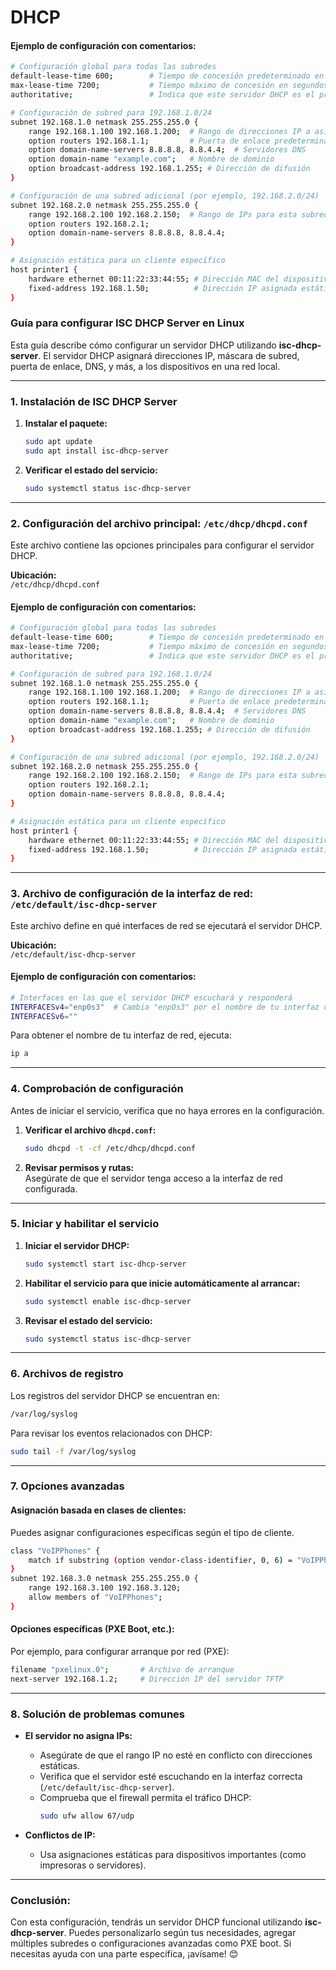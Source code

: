 # DHCP

#### **Ejemplo de configuración con comentarios:**

```bash
# Configuración global para todas las subredes
default-lease-time 600;        # Tiempo de concesión predeterminado en segundos
max-lease-time 7200;           # Tiempo máximo de concesión en segundos
authoritative;                 # Indica que este servidor DHCP es el principal en la red

# Configuración de subred para 192.168.1.0/24
subnet 192.168.1.0 netmask 255.255.255.0 {
    range 192.168.1.100 192.168.1.200;  # Rango de direcciones IP a asignar
    option routers 192.168.1.1;         # Puerta de enlace predeterminada
    option domain-name-servers 8.8.8.8, 8.8.4.4;  # Servidores DNS
    option domain-name "example.com";   # Nombre de dominio
    option broadcast-address 192.168.1.255; # Dirección de difusión
}

# Configuración de una subred adicional (por ejemplo, 192.168.2.0/24)
subnet 192.168.2.0 netmask 255.255.255.0 {
    range 192.168.2.100 192.168.2.150;  # Rango de IPs para esta subred
    option routers 192.168.2.1;
    option domain-name-servers 8.8.8.8, 8.8.4.4;
}

# Asignación estática para un cliente específico
host printer1 {
    hardware ethernet 00:11:22:33:44:55; # Dirección MAC del dispositivo
    fixed-address 192.168.1.50;          # Dirección IP asignada estáticamente
}
```

### **Guía para configurar ISC DHCP Server en Linux**

Esta guía describe cómo configurar un servidor DHCP utilizando **isc-dhcp-server**. El servidor DHCP asignará direcciones IP, máscara de subred, puerta de enlace, DNS, y más, a los dispositivos en una red local.

---

### **1. Instalación de ISC DHCP Server**

1. **Instalar el paquete:**
   ```bash
   sudo apt update
   sudo apt install isc-dhcp-server
   ```

2. **Verificar el estado del servicio:**
   ```bash
   sudo systemctl status isc-dhcp-server
   ```

---

### **2. Configuración del archivo principal: `/etc/dhcp/dhcpd.conf`**

Este archivo contiene las opciones principales para configurar el servidor DHCP.

**Ubicación:**  
`/etc/dhcp/dhcpd.conf`

#### **Ejemplo de configuración con comentarios:**

```bash
# Configuración global para todas las subredes
default-lease-time 600;        # Tiempo de concesión predeterminado en segundos
max-lease-time 7200;           # Tiempo máximo de concesión en segundos
authoritative;                 # Indica que este servidor DHCP es el principal en la red

# Configuración de subred para 192.168.1.0/24
subnet 192.168.1.0 netmask 255.255.255.0 {
    range 192.168.1.100 192.168.1.200;  # Rango de direcciones IP a asignar
    option routers 192.168.1.1;         # Puerta de enlace predeterminada
    option domain-name-servers 8.8.8.8, 8.8.4.4;  # Servidores DNS
    option domain-name "example.com";   # Nombre de dominio
    option broadcast-address 192.168.1.255; # Dirección de difusión
}

# Configuración de una subred adicional (por ejemplo, 192.168.2.0/24)
subnet 192.168.2.0 netmask 255.255.255.0 {
    range 192.168.2.100 192.168.2.150;  # Rango de IPs para esta subred
    option routers 192.168.2.1;
    option domain-name-servers 8.8.8.8, 8.8.4.4;
}

# Asignación estática para un cliente específico
host printer1 {
    hardware ethernet 00:11:22:33:44:55; # Dirección MAC del dispositivo
    fixed-address 192.168.1.50;          # Dirección IP asignada estáticamente
}
```

---

### **3. Archivo de configuración de la interfaz de red: `/etc/default/isc-dhcp-server`**

Este archivo define en qué interfaces de red se ejecutará el servidor DHCP.

**Ubicación:**  
`/etc/default/isc-dhcp-server`

#### **Ejemplo de configuración con comentarios:**

```bash
# Interfaces en las que el servidor DHCP escuchará y responderá
INTERFACESv4="enp0s3"  # Cambia "enp0s3" por el nombre de tu interfaz de red
INTERFACESv6=""
```

Para obtener el nombre de tu interfaz de red, ejecuta:
```bash
ip a
```

---

### **4. Comprobación de configuración**

Antes de iniciar el servicio, verifica que no haya errores en la configuración.

1. **Verificar el archivo `dhcpd.conf`:**
   ```bash
   sudo dhcpd -t -cf /etc/dhcp/dhcpd.conf
   ```

2. **Revisar permisos y rutas:**  
   Asegúrate de que el servidor tenga acceso a la interfaz de red configurada.

---

### **5. Iniciar y habilitar el servicio**

1. **Iniciar el servidor DHCP:**
   ```bash
   sudo systemctl start isc-dhcp-server
   ```

2. **Habilitar el servicio para que inicie automáticamente al arrancar:**
   ```bash
   sudo systemctl enable isc-dhcp-server
   ```

3. **Revisar el estado del servicio:**
   ```bash
   sudo systemctl status isc-dhcp-server
   ```

---

### **6. Archivos de registro**

Los registros del servidor DHCP se encuentran en:
```bash
/var/log/syslog
```
Para revisar los eventos relacionados con DHCP:
```bash
sudo tail -f /var/log/syslog
```

---

### **7. Opciones avanzadas**

#### **Asignación basada en clases de clientes:**
Puedes asignar configuraciones específicas según el tipo de cliente.
```bash
class "VoIPPhones" {
    match if substring (option vendor-class-identifier, 0, 6) = "VoIPPh";
}
subnet 192.168.3.0 netmask 255.255.255.0 {
    range 192.168.3.100 192.168.3.120;
    allow members of "VoIPPhones";
}
```

#### **Opciones específicas (PXE Boot, etc.):**
Por ejemplo, para configurar arranque por red (PXE):
```bash
filename "pxelinux.0";       # Archivo de arranque
next-server 192.168.1.2;     # Dirección IP del servidor TFTP
```

---

### **8. Solución de problemas comunes**

- **El servidor no asigna IPs:**
  - Asegúrate de que el rango IP no esté en conflicto con direcciones estáticas.
  - Verifica que el servidor esté escuchando en la interfaz correcta (`/etc/default/isc-dhcp-server`).
  - Comprueba que el firewall permita el tráfico DHCP:
    ```bash
    sudo ufw allow 67/udp
    ```

- **Conflictos de IP:**
  - Usa asignaciones estáticas para dispositivos importantes (como impresoras o servidores).

---

### **Conclusión:**
Con esta configuración, tendrás un servidor DHCP funcional utilizando **isc-dhcp-server**. Puedes personalizarlo según tus necesidades, agregar múltiples subredes o configuraciones avanzadas como PXE boot. Si necesitas ayuda con una parte específica, ¡avísame! 😊